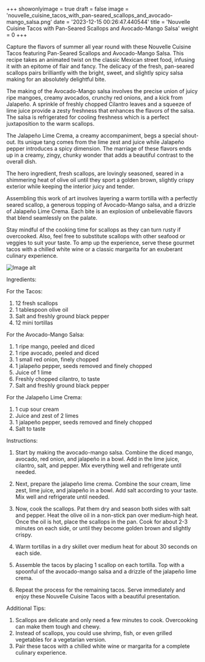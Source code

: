 +++ 
showonlyimage = true 
draft = false 
image = 'nouvelle_cuisine_tacos_with_pan-seared_scallops_and_avocado-mango_salsa.png'
date = '2023-12-15 00:26:47.440544' 
title = 'Nouvelle Cuisine Tacos with Pan-Seared Scallops and Avocado-Mango Salsa' 
weight = 0
+++ 
 
Capture the flavors of summer all year round with these Nouvelle Cuisine Tacos featuring Pan-Seared Scallops and Avocado-Mango Salsa. This recipe takes an animated twist on the classic Mexican street food, infusing it with an epitome of flair and fancy. The delicacy of the fresh, pan-seared scallops pairs brilliantly with the bright, sweet, and slightly spicy salsa making for an absolutely delightful bite.

The making of the Avocado-Mango salsa involves the precise union of juicy ripe mangoes, creamy avocados, crunchy red onions, and a kick from Jalapeño. A sprinkle of freshly chopped Cilantro leaves and a squeeze of lime juice provide a zesty freshness that enhances the flavors of the salsa. The salsa is refrigerated for cooling freshness which is a perfect juxtaposition to the warm scallops.

The Jalapeño Lime Crema, a creamy accompaniment, begs a special shout-out. Its unique tang comes from the lime zest and juice while Jalapeño pepper introduces a spicy dimension. The marriage of these flavors ends up in a creamy, zingy, chunky wonder that adds a beautiful contrast to the overall dish.

The hero ingredient, fresh scallops, are lovingly seasoned, seared in a shimmering heat of olive oil until they sport a golden brown, slightly crispy exterior while keeping the interior juicy and tender.

Assembling this work of art involves layering a warm tortilla with a perfectly seared scallop, a generous topping of Avocado-Mango salsa, and a drizzle of Jalapeño Lime Crema. Each bite is an explosion of unbelievable flavors that blend seamlessly on the palate.

Stay mindful of the cooking time for scallops as they can turn rusty if overcooked. Also, feel free to substitute scallops with other seafood or veggies to suit your taste. To amp up the experience, serve these gourmet tacos with a chilled white wine or a classic margarita for an exuberant culinary experience. 

![Image alt](/nouvelle_cuisine_tacos_with_pan-seared_scallops_and_avocado-mango_salsa.png '300px')

Ingredients: 

For the Tacos:
1. 12 fresh scallops
2. 1 tablespoon olive oil
3. Salt and freshly ground black pepper
4. 12 mini tortillas

For the Avocado-Mango Salsa:
1. 1 ripe mango, peeled and diced
2. 1 ripe avocado, peeled and diced
3. 1 small red onion, finely chopped
4. 1 jalapeño pepper, seeds removed and finely chopped
5. Juice of 1 lime
6. Freshly chopped cilantro, to taste
7. Salt and freshly ground black pepper

For the Jalapeño Lime Crema:
1. 1 cup sour cream
2. Juice and zest of 2 limes
3. 1 jalapeño pepper, seeds removed and finely chopped
4. Salt to taste

Instructions:

1. Start by making the avocado-mango salsa. Combine the diced mango, avocado, red onion, and jalapeño in a bowl. Add in the lime juice, cilantro, salt, and pepper. Mix everything well and refrigerate until needed.

2. Next, prepare the jalapeño lime crema. Combine the sour cream, lime zest, lime juice, and jalapeño in a bowl. Add salt according to your taste. Mix well and refrigerate until needed.

3. Now, cook the scallops. Pat them dry and season both sides with salt and pepper. Heat the olive oil in a non-stick pan over medium-high heat. Once the oil is hot, place the scallops in the pan. Cook for about 2-3 minutes on each side, or until they become golden brown and slightly crispy. 

4. Warm tortillas in a dry skillet over medium heat for about 30 seconds on each side.

5. Assemble the tacos by placing 1 scallop on each tortilla. Top with a spoonful of the avocado-mango salsa and a drizzle of the jalapeño lime crema.

6. Repeat the process for the remaining tacos. Serve immediately and enjoy these Nouvelle Cuisine Tacos with a beautiful presentation.

Additional Tips: 
1. Scallops are delicate and only need a few minutes to cook. Overcooking can make them tough and chewy.
2. Instead of scallops, you could use shrimp, fish, or even grilled vegetables for a vegetarian version.
3. Pair these tacos with a chilled white wine or margarita for a complete culinary experience.